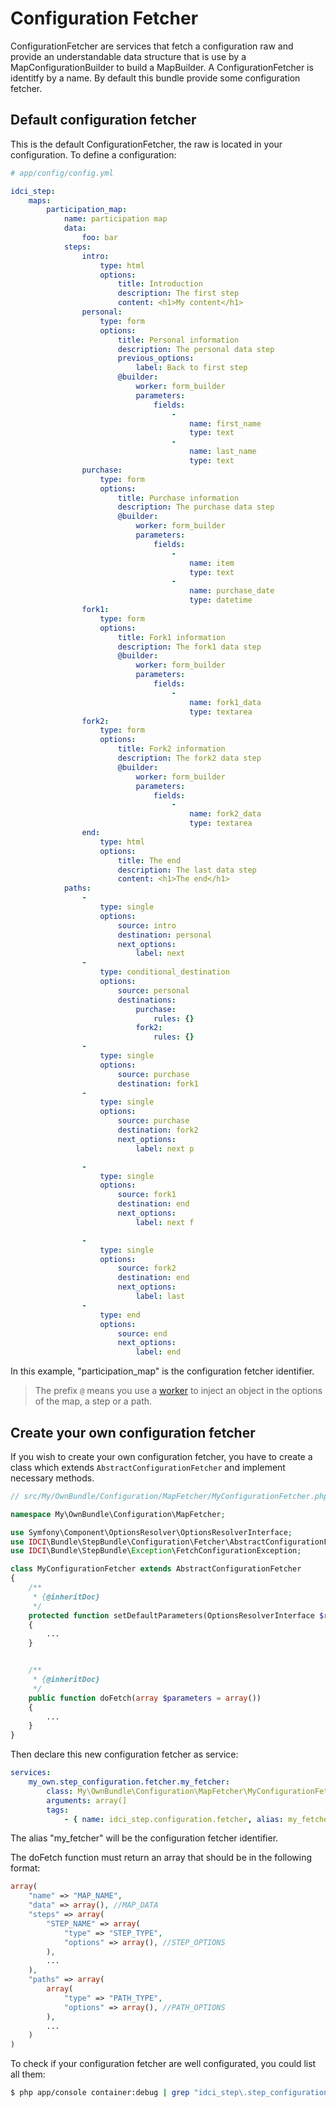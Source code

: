 Configuration Fetcher
=====================

ConfigurationFetcher are services that fetch a configuration raw and provide an
understandable data structure that is use by a MapConfigurationBuilder to build a MapBuilder.
A ConfigurationFetcher is identitfy by a name.
By default this bundle provide some configuration fetcher.


## Default configuration fetcher

This is the default ConfigurationFetcher, the raw is located in your configuration.
To define a configuration:

```yml
# app/config/config.yml

idci_step:
    maps:
        participation_map:
            name: participation map
            data:
                foo: bar
            steps:
                intro:
                    type: html
                    options:
                        title: Introduction
                        description: The first step
                        content: <h1>My content</h1>
                personal:
                    type: form
                    options:
                        title: Personal information
                        description: The personal data step
                        previous_options:
                            label: Back to first step
                        @builder:
                            worker: form_builder
                            parameters:
                                fields:
                                    -
                                        name: first_name
                                        type: text
                                    -
                                        name: last_name
                                        type: text
                purchase:
                    type: form
                    options:
                        title: Purchase information
                        description: The purchase data step
                        @builder:
                            worker: form_builder
                            parameters:
                                fields:
                                    -
                                        name: item
                                        type: text
                                    -
                                        name: purchase_date
                                        type: datetime
                fork1:
                    type: form
                    options:
                        title: Fork1 information
                        description: The fork1 data step
                        @builder:
                            worker: form_builder
                            parameters:
                                fields:
                                    -
                                        name: fork1_data
                                        type: textarea
                fork2:
                    type: form
                    options:
                        title: Fork2 information
                        description: The fork2 data step
                        @builder:
                            worker: form_builder
                            parameters:
                                fields:
                                    -
                                        name: fork2_data
                                        type: textarea
                end:
                    type: html
                    options:
                        title: The end
                        description: The last data step
                        content: <h1>The end</h1>
            paths:
                -
                    type: single
                    options:
                        source: intro
                        destination: personal
                        next_options:
                            label: next
                -
                    type: conditional_destination
                    options:
                        source: personal
                        destinations:
                            purchase:
                                rules: {}
                            fork2:
                                rules: {}
                -
                    type: single
                    options:
                        source: purchase
                        destination: fork1
                -
                    type: single
                    options:
                        source: purchase
                        destination: fork2
                        next_options:
                            label: next p

                -
                    type: single
                    options:
                        source: fork1
                        destination: end
                        next_options:
                            label: next f

                -
                    type: single
                    options:
                        source: fork2
                        destination: end
                        next_options:
                            label: last
                -
                    type: end
                    options:
                        source: end
                        next_options:
                            label: end
```

In this example, "participation_map" is the configuration fetcher identifier.

> The prefix `@` means you use a [worker](./configuration_worker.md) to inject an object in the options of the map, a step or a path.


## Create your own configuration fetcher

If you wish to create your own configuration fetcher, you have to create a class
which extends `AbstractConfigurationFetcher` and implement necessary methods.

```php
// src/My/OwnBundle/Configuration/MapFetcher/MyConfigurationFetcher.php

namespace My\OwnBundle\Configuration\MapFetcher;

use Symfony\Component\OptionsResolver\OptionsResolverInterface;
use IDCI\Bundle\StepBundle\Configuration\Fetcher\AbstractConfigurationFetcher;
use IDCI\Bundle\StepBundle\Exception\FetchConfigurationException;

class MyConfigurationFetcher extends AbstractConfigurationFetcher
{
    /**
     * {@inheritDoc}
     */
    protected function setDefaultParameters(OptionsResolverInterface $resolver)
    {
        ...
    }


    /**
     * {@inheritDoc}
     */
    public function doFetch(array $parameters = array())
    {
        ...
    }
}
```

Then declare this new configuration fetcher as service:

```yml
services:
    my_own.step_configuration.fetcher.my_fetcher:
        class: My\OwnBundle\Configuration\MapFetcher\MyConfigurationFetcher
        arguments: array(]
        tags:
            - { name: idci_step.configuration.fetcher, alias: my_fetcher }
```

The alias "my_fetcher" will be the configuration fetcher identifier.

The doFetch function must return an array that should be in the following format:

```php
array(
    "name" => "MAP_NAME",
    "data" => array(), //MAP_DATA
    "steps" => array(
        "STEP_NAME" => array(
            "type" => "STEP_TYPE",
            "options" => array(), //STEP_OPTIONS
        ),
        ...
    ),
    "paths" => array(
        array(
            "type" => "PATH_TYPE",
            "options" => array(), //PATH_OPTIONS
        ),
        ...
    )
)
```

To check if your configuration fetcher are well configurated, you could list all them:

```sh
$ php app/console container:debug | grep "idci_step\.step_configuration\.fetcher\."
```
